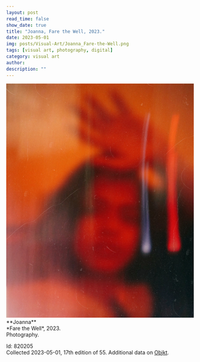 ```yaml
---
layout: post
read_time: false
show_date: true
title: "Joanna, Fare the Well, 2023."
date: 2023-05-01
img: posts/Visual-Art/Joanna_Fare-the-Well.png
tags: [visual art, photography, digital]
category: visual art
author: 
description: ""
---
```


<img src='./assets/img/posts/Visual-Art/Joanna_Fare-the-Well.png'>

<br>
**Joanna**
<br>*Fare the Well*, 2023.
<br>Photography.

 <div class="page-separator"></div>

Id: 820205
<br>Collected 2023-05-01, 17th edition of 55. Additional data on [Objkt](https://objkt.com/tokens/hicetnunc/820205).
